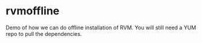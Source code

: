 rvmoffline
==========

Demo of how we can do offline installation of RVM. You will still need a YUM repo to pull the dependencies.
